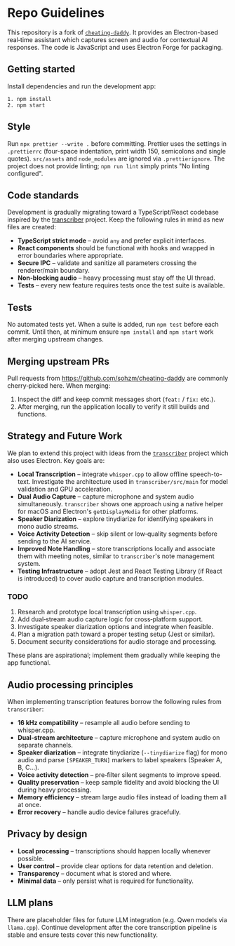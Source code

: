 # Repo Guidelines

This repository is a fork of [`cheating-daddy`](https://github.com/sohzm/cheating-daddy).
It provides an Electron-based real‑time assistant which captures screen and audio
for contextual AI responses. The code is JavaScript and uses Electron Forge for
packaging.

## Getting started

Install dependencies and run the development app:

```
1. npm install
2. npm start
```

## Style

Run `npx prettier --write .` before committing. Prettier uses the settings in
`.prettierrc` (four-space indentation, print width 150, semicolons and single
quotes). `src/assets` and `node_modules` are ignored via `.prettierignore`.
The project does not provide linting; `npm run lint` simply prints
"No linting configured".

## Code standards

Development is gradually migrating toward a TypeScript/React codebase inspired by the
[transcriber](https://github.com/Gatecrashah/transcriber) project. Keep the following
rules in mind as new files are created:

- **TypeScript strict mode** – avoid `any` and prefer explicit interfaces.
- **React components** should be functional with hooks and wrapped in error
  boundaries where appropriate.
- **Secure IPC** – validate and sanitize all parameters crossing the renderer/main
  boundary.
- **Non‑blocking audio** – heavy processing must stay off the UI thread.
- **Tests** – every new feature requires tests once the test suite is available.

## Tests

No automated tests yet. When a suite is added, run `npm test` before each
commit. Until then, at minimum ensure `npm install` and `npm start` work after
merging upstream changes.

## Merging upstream PRs

Pull requests from <https://github.com/sohzm/cheating-daddy> are commonly
cherry‑picked here. When merging:

1. Inspect the diff and keep commit messages short (`feat:` / `fix:` etc.).
2. After merging, run the application locally to verify it still builds and
   functions.

## Strategy and Future Work

We plan to extend this project with ideas from the
[`transcriber`](https://github.com/Gatecrashah/transcriber) project which also
uses Electron. Key goals are:

- **Local Transcription** – integrate `whisper.cpp` to allow offline speech-to-
  text. Investigate the architecture used in `transcriber/src/main` for model
  validation and GPU acceleration.
- **Dual Audio Capture** – capture microphone and system audio simultaneously.
  `transcriber` shows one approach using a native helper for macOS and
  Electron's `getDisplayMedia` for other platforms.
- **Speaker Diarization** – explore tinydiarize for identifying speakers in mono
  audio streams.
- **Voice Activity Detection** – skip silent or low‑quality segments before
  sending to the AI service.
- **Improved Note Handling** – store transcriptions locally and associate them
  with meeting notes, similar to `transcriber`'s note management system.
- **Testing Infrastructure** – adopt Jest and React Testing Library (if React is
  introduced) to cover audio capture and transcription modules.

### TODO

1. Research and prototype local transcription using `whisper.cpp`.
2. Add dual‑stream audio capture logic for cross‑platform support.
3. Investigate speaker diarization options and integrate when feasible.
4. Plan a migration path toward a proper testing setup (Jest or similar).
5. Document security considerations for audio storage and processing.

These plans are aspirational; implement them gradually while keeping the app
functional.

## Audio processing principles

When implementing transcription features borrow the following rules from
`transcriber`:

- **16 kHz compatibility** – resample all audio before sending to whisper.cpp.
- **Dual‑stream architecture** – capture microphone and system audio on separate
  channels.
- **Speaker diarization** – integrate tinydiarize (`--tinydiarize` flag) for mono
  audio and parse `[SPEAKER_TURN]` markers to label speakers (Speaker A, B, C…).
- **Voice activity detection** – pre‑filter silent segments to improve speed.
- **Quality preservation** – keep sample fidelity and avoid blocking the UI
  during heavy processing.
- **Memory efficiency** – stream large audio files instead of loading them all at
  once.
- **Error recovery** – handle audio device failures gracefully.

## Privacy by design

- **Local processing** – transcriptions should happen locally whenever possible.
- **User control** – provide clear options for data retention and deletion.
- **Transparency** – document what is stored and where.
- **Minimal data** – only persist what is required for functionality.

## LLM plans

There are placeholder files for future LLM integration (e.g. Qwen models via
`llama.cpp`). Continue development after the core transcription pipeline is
stable and ensure tests cover this new functionality.
